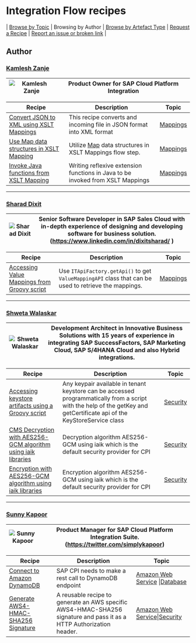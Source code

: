 # Integration Flow recipes
\| [Browse by Topic](readme.md) \| Browsing by Author \| [Browse by Artefact Type](for/readme.md) \| [Request a Recipe](https://github.com/SAP-samples/cloud-integration-flow/issues/new ) \| [Report an issue or broken link](https://github.com/SAP-samples/cloud-integration-flow/issues/new) \|
## Author

### [Kamlesh Zanje](https://github.com/kamleshzanje)
![Kamlesh Zanje](https://github.com/kamleshzanje.png?size=50 )| Product Owner for SAP Cloud Platform Integration|
----|----|

Recipe|Description|Topic
---|---|---
[Convert JSON to XML using XSLT Mappings](for/ConvertJsonToXMLusingXSLT30)|This recipe converts and incoming file in JSON format into XML format |[Mappings](readme.md#mappings)||
[Use Map data structures in XSLT Mapping](for/ConstructMapDataStructsUsingXSLT30)|Utilize [Map](https://www.w3.org/TR/xslt-30/#map) data structures in XSLT Mappings flow step.|[Mappings](readme.md#mappings)||
[Invoke Java functions from XSLT Mapping](for/InvokeJavaFunctionsFromXSLT30)|Writing reflexive extension functions in Java to be invoked from XSLT Mappings | [Mappings](readme.md#mappings)|) |


***

### [Sharad Dixit](https://github.com/sharadiiita)
![Sharad Dixit](https://github.com/sharadiiita.png?size=50 ) | Senior Software Developer in SAP Sales Cloud with in-depth experience of designing and developing software for business solution. \(https://www.linkedin.com/in/dixitsharad/ \)|
----|----|

Recipe|Description|Topic
---|---|---
[Accessing Value Mappings from Groovy script](for/AccessValueMappingsDynamicallyScript)|Use ```ITApiFactory.getApi()``` to get ```ValueMappingAPI``` class that can be used to retrieve the mappings.|[Mappings](readme.md#mappings)|

***

### [Shweta Walaskar](https://github.com/swalaskar)
![Shweta Walaskar](https://github.com/swalaskar.png?size=50 )|Development Architect in Innovative Business Solutions with 15 years of experience in integrating SAP SuccessFactors, SAP Marketing Cloud, SAP S/4HANA Cloud and also Hybrid integrations.|
----|----|

Recipe|Description|Topic
---|---|---
[Accessing keystore artifacts using a Groovy script](for/AccessTenantKeystoreusingScript) |Any keypair available in tenant keystore can be accessed programmatically from a script with the help of the getKey and getCertificate api of the KeyStoreService class|[Security](readme.md#security)|
[CMS Decryption with AES256-GCM algorithm using iaik libraries](for/Decryption_using_AES_GCM_iaik)|Decryption algorithm AES256-GCM using iaik which is the default security provider for CPI|[Security](readme.md#security)|
[Encryption with AES256-GCM algorithm using iaik libraries](for/Encryption_using_AES_GCM_iaik)|Encryption algorithm AES256-GCM using iaik which is the default security provider for CPI|[Security](readme.md#security)|

***

### [Sunny Kapoor](https://github.com/simplykapoor)
![Sunny Kapoor](https://github.com/simplykapoor.png?size=50 )|Product Manager for SAP Cloud Platform Integration Suite. (https://twitter.com/simplykapoor)|
----|----|

Recipe|Description|Topic
---|---|---
[Connect to Amazon DynamoDB](for/ConnectToAWSDynmoDB)|SAP CPI needs to make a rest call to DynamoDB endpoint|[Amazon Web Service](readme.md#amazon-web-services) \|[Database](readme.md#database)|
[Generate AWS4-HMAC-SHA256 Signature](for/GenerateAWS4_HMAC_SHA256)| A reusable recipe to generate an AWS specific AWS4-HMAC-SHA256 signature and pass it as a HTTP Authorization header.|[Amazon Web Service](readme.md#amazon-web-services)\|[Security](readme.md#security)|
